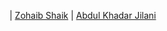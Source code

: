 | [Zohaib Shaik](https://github.com/20481A5450) 
| [Abdul Khadar Jilani](https://github.com/Abdul-Khadar-Jilani)
